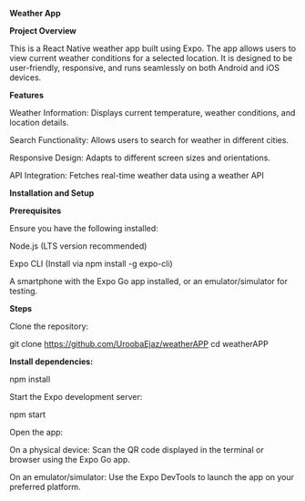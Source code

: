 **Weather App**

**Project Overview**

This is a React Native weather app built using Expo. The app allows users to view current weather conditions for a selected location. It is designed to be user-friendly, responsive, and runs seamlessly on both Android and iOS devices.

**Features**

Weather Information: Displays current temperature, weather conditions, and location details.

Search Functionality: Allows users to search for weather in different cities.

Responsive Design: Adapts to different screen sizes and orientations.

API Integration: Fetches real-time weather data using a weather API

**Installation and Setup**

**Prerequisites**

Ensure you have the following installed:

Node.js (LTS version recommended)

Expo CLI (Install via npm install -g expo-cli)

A smartphone with the Expo Go app installed, or an emulator/simulator for testing.

**Steps**

Clone the repository:

git clone  https://github.com/UroobaEjaz/weatherAPP
cd weatherAPP

**Install dependencies:**

npm install

Start the Expo development server:

npm start

Open the app:

On a physical device: Scan the QR code displayed in the terminal or browser using the Expo Go app.

On an emulator/simulator: Use the Expo DevTools to launch the app on your preferred platform.
